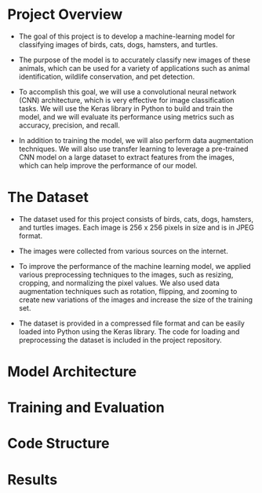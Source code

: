 # Project Overview
- The goal of this project is to develop a machine-learning model for classifying images of birds, cats, dogs, hamsters, and turtles.  

- The purpose of the model is to accurately classify new images of these animals, which can be used for a variety of applications such as animal identification, wildlife conservation, and pet detection.

- To accomplish this goal, we will use a convolutional neural network (CNN) architecture, which is very effective for image classification tasks. We will use the Keras library in Python to build and train the model, and we will evaluate its performance using metrics such as accuracy, precision, and recall.

- In addition to training the model, we will also perform data augmentation techniques. We will also use transfer learning to leverage a pre-trained CNN model on a large dataset to extract features from the images, which can help improve the performance of our model.

# The Dataset
- The dataset used for this project consists of birds, cats, dogs, hamsters, and turtles images. Each image is 256 x 256 pixels in size and is in JPEG format. 

- The images were collected from various sources on the internet.  

- To improve the performance of the machine learning model, we applied various preprocessing techniques to the images, such as resizing, cropping, and normalizing the pixel values. We also used data augmentation techniques such as rotation, flipping, and zooming to create new variations of the images and increase the size of the training set.

- The dataset is provided in a compressed file format and can be easily loaded into Python using the Keras library. The code for loading and preprocessing the dataset is included in the project repository.

# Model Architecture

# Training and Evaluation

# Code Structure

# Results
